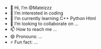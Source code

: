 - 👋 Hi, I’m @Mateizzz
- 👀 I’m interested in coding
- 🌱 I’m currently learning C++ Python Html
- 💞️ I’m looking to collaborate on ...
- 📫 How to reach me ...
- 😄 Pronouns: ...
- ⚡ Fun fact: ...

<!---
Mateizzz/Mateizzz is a ✨ special ✨ repository because its `README.md` (this file) appears on your GitHub profile.
You can click the Preview link to take a look at your changes.
--->
